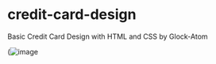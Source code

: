 # credit-card-design
Basic Credit Card Design with HTML and CSS by Glock-Atom

(![image](https://user-images.githubusercontent.com/58397806/121397255-74dcdf00-c954-11eb-8f71-6634ef4a61fe.png)




